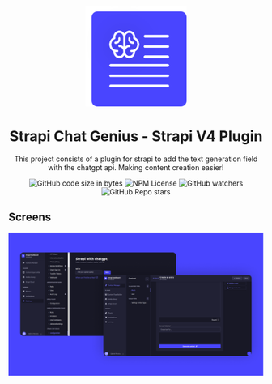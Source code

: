 <div align="center">
  <img src="public/assets/Logo.svg" alt="Logo - Strapi Chat Genius" width="200px" />
</div>
<div align="center">
  <h1>Strapi Chat Genius - Strapi V4 Plugin</h1>
  <p>This project consists of a plugin for strapi to add the text generation field with the chatgpt api. Making content creation easier!</p>
</div>

<div align="center">
  <img alt="GitHub code size in bytes" src="https://img.shields.io/github/languages/code-size/gabriel-mend/strapi-chat-genius">
  <img alt="NPM License" src="https://img.shields.io/npm/l/strapi-chat-genius">
  <img alt="GitHub watchers" src="https://img.shields.io/github/watchers/gabriel-mend/strapi-chat-genius">
  <img alt="GitHub Repo stars" src="https://img.shields.io/github/stars/gabriel-mend/strapi-chat-genius">
</div>







## Screens
<div align="center">
  <img src="public/assets/Screens.png" alt="Screens for plugin" />
</div>

